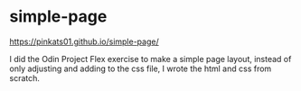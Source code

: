 # simple-page
https://pinkats01.github.io/simple-page/

I did the Odin Project Flex exercise to make a simple page layout, instead of only adjusting and adding to the css file, I wrote the html and css from scratch.
